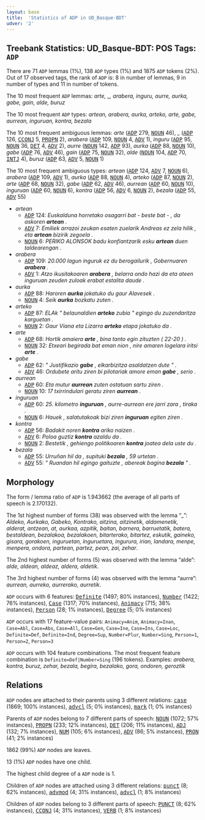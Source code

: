 ```yaml
---
layout: base
title:  'Statistics of ADP in UD_Basque-BDT'
udver: '2'
---
```


## Treebank Statistics: UD_Basque-BDT: POS Tags: `ADP`

There are 71 `ADP` lemmas (1%), 138 `ADP` types (1%) and 1875 `ADP` tokens (2%).
Out of 17 observed tags, the rank of `ADP` is: 8 in number of lemmas, 9 in number of types and 11 in number of tokens.

The 10 most frequent `ADP` lemmas: <em>arte, _, arabera, inguru, aurre, aurka, gabe, gain, alde, buruz</em>

The 10 most frequent `ADP` types:  <em>artean, arabera, aurka, arteko, arte, gabe, aurrean, inguruan, kontra, bezala</em>

The 10 most frequent ambiguous lemmas: <em>arte</em> (<tt><a href="eu_bdt-pos-ADP.html">ADP</a></tt> 279, <tt><a href="eu_bdt-pos-NOUN.html">NOUN</a></tt> 46), <em>_</em> (<tt><a href="eu_bdt-pos-ADP.html">ADP</a></tt> 126, <tt><a href="eu_bdt-pos-CCONJ.html">CCONJ</a></tt> 5, <tt><a href="eu_bdt-pos-PROPN.html">PROPN</a></tt> 2), <em>arabera</em> (<tt><a href="eu_bdt-pos-ADP.html">ADP</a></tt> 109, <tt><a href="eu_bdt-pos-NOUN.html">NOUN</a></tt> 4, <tt><a href="eu_bdt-pos-ADV.html">ADV</a></tt> 1), <em>inguru</em> (<tt><a href="eu_bdt-pos-ADP.html">ADP</a></tt> 95, <tt><a href="eu_bdt-pos-NOUN.html">NOUN</a></tt> 36, <tt><a href="eu_bdt-pos-DET.html">DET</a></tt> 4, <tt><a href="eu_bdt-pos-ADV.html">ADV</a></tt> 2), <em>aurre</em> (<tt><a href="eu_bdt-pos-NOUN.html">NOUN</a></tt> 142, <tt><a href="eu_bdt-pos-ADP.html">ADP</a></tt> 93), <em>aurka</em> (<tt><a href="eu_bdt-pos-ADP.html">ADP</a></tt> 88, <tt><a href="eu_bdt-pos-NOUN.html">NOUN</a></tt> 10), <em>gabe</em> (<tt><a href="eu_bdt-pos-ADP.html">ADP</a></tt> 76, <tt><a href="eu_bdt-pos-ADV.html">ADV</a></tt> 46), <em>gain</em> (<tt><a href="eu_bdt-pos-ADP.html">ADP</a></tt> 75, <tt><a href="eu_bdt-pos-NOUN.html">NOUN</a></tt> 32), <em>alde</em> (<tt><a href="eu_bdt-pos-NOUN.html">NOUN</a></tt> 104, <tt><a href="eu_bdt-pos-ADP.html">ADP</a></tt> 70, <tt><a href="eu_bdt-pos-INTJ.html">INTJ</a></tt> 4), <em>buruz</em> (<tt><a href="eu_bdt-pos-ADP.html">ADP</a></tt> 63, <tt><a href="eu_bdt-pos-ADV.html">ADV</a></tt> 5, <tt><a href="eu_bdt-pos-NOUN.html">NOUN</a></tt> 1)

The 10 most frequent ambiguous types:  <em>artean</em> (<tt><a href="eu_bdt-pos-ADP.html">ADP</a></tt> 124, <tt><a href="eu_bdt-pos-ADV.html">ADV</a></tt> 7, <tt><a href="eu_bdt-pos-NOUN.html">NOUN</a></tt> 6), <em>arabera</em> (<tt><a href="eu_bdt-pos-ADP.html">ADP</a></tt> 109, <tt><a href="eu_bdt-pos-ADV.html">ADV</a></tt> 1), <em>aurka</em> (<tt><a href="eu_bdt-pos-ADP.html">ADP</a></tt> 88, <tt><a href="eu_bdt-pos-NOUN.html">NOUN</a></tt> 4), <em>arteko</em> (<tt><a href="eu_bdt-pos-ADP.html">ADP</a></tt> 87, <tt><a href="eu_bdt-pos-NOUN.html">NOUN</a></tt> 2), <em>arte</em> (<tt><a href="eu_bdt-pos-ADP.html">ADP</a></tt> 68, <tt><a href="eu_bdt-pos-NOUN.html">NOUN</a></tt> 32), <em>gabe</em> (<tt><a href="eu_bdt-pos-ADP.html">ADP</a></tt> 62, <tt><a href="eu_bdt-pos-ADV.html">ADV</a></tt> 46), <em>aurrean</em> (<tt><a href="eu_bdt-pos-ADP.html">ADP</a></tt> 60, <tt><a href="eu_bdt-pos-NOUN.html">NOUN</a></tt> 10), <em>inguruan</em> (<tt><a href="eu_bdt-pos-ADP.html">ADP</a></tt> 60, <tt><a href="eu_bdt-pos-NOUN.html">NOUN</a></tt> 6), <em>kontra</em> (<tt><a href="eu_bdt-pos-ADP.html">ADP</a></tt> 56, <tt><a href="eu_bdt-pos-ADV.html">ADV</a></tt> 6, <tt><a href="eu_bdt-pos-NOUN.html">NOUN</a></tt> 2), <em>bezala</em> (<tt><a href="eu_bdt-pos-ADP.html">ADP</a></tt> 55, <tt><a href="eu_bdt-pos-ADV.html">ADV</a></tt> 55)


* <em>artean</em>
  * <tt><a href="eu_bdt-pos-ADP.html">ADP</a></tt> 124: <em>Euskalduna horretako osagarri bat - beste bat - , da askoren <b>artean</b> .</em>
  * <tt><a href="eu_bdt-pos-ADV.html">ADV</a></tt> 7: <em>Emiliek arrazoi zeukan esaten zuelarik Andreas ez zela hilik , eta <b>artean</b> bizirik zegoela .</em>
  * <tt><a href="eu_bdt-pos-NOUN.html">NOUN</a></tt> 6: <em>PERIKO ALONSOK badu konfiantzarik esku <b>artean</b> duen taldearengan .</em>
* <em>arabera</em>
  * <tt><a href="eu_bdt-pos-ADP.html">ADP</a></tt> 109: <em>20.000 lagun inguruk ez du berogailurik , Gobernuaren <b>arabera</b> .</em>
  * <tt><a href="eu_bdt-pos-ADV.html">ADV</a></tt> 1: <em>Atzo ikusitakoaren <b>arabera</b> , belarra ondo hazi da eta ateen inguruan zeuden zuloak erabat estalita daude .</em>
* <em>aurka</em>
  * <tt><a href="eu_bdt-pos-ADP.html">ADP</a></tt> 88: <em>Haroren <b>aurka</b> jokatuko du gaur Alavesek .</em>
  * <tt><a href="eu_bdt-pos-NOUN.html">NOUN</a></tt> 4: <em>Seik <b>aurka</b> bozkatu zuten .</em>
* <em>arteko</em>
  * <tt><a href="eu_bdt-pos-ADP.html">ADP</a></tt> 87: <em>ELAk " belaunaldien <b>arteko</b> zubia " egingo du zuzendaritza karguetan .</em>
  * <tt><a href="eu_bdt-pos-NOUN.html">NOUN</a></tt> 2: <em>Gaur Viana eta Lizarra <b>arteko</b> etapa jokatuko da .</em>
* <em>arte</em>
  * <tt><a href="eu_bdt-pos-ADP.html">ADP</a></tt> 68: <em>Hortik amaiera <b>arte</b> , bina tanto egin zituzten ( 22-20 ) .</em>
  * <tt><a href="eu_bdt-pos-NOUN.html">NOUN</a></tt> 32: <em>Etxeari begirada bat eman nion , nire amaren logelara iritsi <b>arte</b> .</em>
* <em>gabe</em>
  * <tt><a href="eu_bdt-pos-ADP.html">ADP</a></tt> 62: <em>" Justifikazio <b>gabe</b> , elkarbizitza asaldatzen dute " .</em>
  * <tt><a href="eu_bdt-pos-ADV.html">ADV</a></tt> 46: <em>Ordubete aritu ziren bi pilotariak amore eman <b>gabe</b> , serio .</em>
* <em>aurrean</em>
  * <tt><a href="eu_bdt-pos-ADP.html">ADP</a></tt> 60: <em>Eta mutur <b>aurrean</b> zuten ostatuan sartu ziren .</em>
  * <tt><a href="eu_bdt-pos-NOUN.html">NOUN</a></tt> 10: <em>17 txirrindulari geratu ziren <b>aurrean</b> .</em>
* <em>inguruan</em>
  * <tt><a href="eu_bdt-pos-ADP.html">ADP</a></tt> 60: <em>25. kilometro <b>inguruan</b> , aurre-aurrean ere jarri zara , tiraka .</em>
  * <tt><a href="eu_bdt-pos-NOUN.html">NOUN</a></tt> 6: <em>Hauek , salatutakoak bizi ziren <b>inguruan</b> egiten ziren .</em>
* <em>kontra</em>
  * <tt><a href="eu_bdt-pos-ADP.html">ADP</a></tt> 56: <em>Badakit noren <b>kontra</b> ariko naizen .</em>
  * <tt><a href="eu_bdt-pos-ADV.html">ADV</a></tt> 6: <em>Poloa guztiz <b>kontra</b> azaldu da .</em>
  * <tt><a href="eu_bdt-pos-NOUN.html">NOUN</a></tt> 2: <em>Bestetik , gehiengo politikoaren <b>kontra</b> joatea dela uste du .</em>
* <em>bezala</em>
  * <tt><a href="eu_bdt-pos-ADP.html">ADP</a></tt> 55: <em>Urruñan hil da , supituki <b>bezala</b> , 59 urtetan .</em>
  * <tt><a href="eu_bdt-pos-ADV.html">ADV</a></tt> 55: <em>" Ruandan hil egingo gaituzte , abereak bagina <b>bezala</b> " .</em>

## Morphology

The form / lemma ratio of `ADP` is 1.943662 (the average of all parts of speech is 2.170132).

The 1st highest number of forms (38) was observed with the lemma “_”: <em>Aldeko, Aurkako, Gabeko, Kontrako, aitzina, aitzinetik, aldamenetik, alderat, antzean, at, aurkaa, azpitik, baitan, barnera, barruetatik, batera, bestaldean, bezalakoa, bezalakoen, bitarterako, bitartez, eskutik, gaineko, gisara, gorakoen, inguruetan, inguruetara, ingurura, irian, landara, menpe, menpera, ondora, partean, partez, pean, zai, zehar</em>.

The 2nd highest number of forms (5) was observed with the lemma “alde”: <em>alde, aldean, aldeaz, aldera, aldetik</em>.

The 3rd highest number of forms (4) was observed with the lemma “aurre”: <em>aurrean, aurreko, aurrerako, aurretik</em>.

`ADP` occurs with 6 features: <tt><a href="eu_bdt-feat-Definite.html">Definite</a></tt> (1497; 80% instances), <tt><a href="eu_bdt-feat-Number.html">Number</a></tt> (1422; 76% instances), <tt><a href="eu_bdt-feat-Case.html">Case</a></tt> (1317; 70% instances), <tt><a href="eu_bdt-feat-Animacy.html">Animacy</a></tt> (715; 38% instances), <tt><a href="eu_bdt-feat-Person.html">Person</a></tt> (28; 1% instances), <tt><a href="eu_bdt-feat-Degree.html">Degree</a></tt> (5; 0% instances)

`ADP` occurs with 17 feature-value pairs: `Animacy=Anim`, `Animacy=Inan`, `Case=Abl`, `Case=Abs`, `Case=All`, `Case=Gen`, `Case=Ine`, `Case=Ins`, `Case=Loc`, `Definite=Def`, `Definite=Ind`, `Degree=Sup`, `Number=Plur`, `Number=Sing`, `Person=1`, `Person=2`, `Person=3`

`ADP` occurs with 104 feature combinations.
The most frequent feature combination is `Definite=Def|Number=Sing` (196 tokens).
Examples: <em>arabera, kontra, buruz, zehar, bezala, begira, bezalako, gora, ondoren, geroztik</em>


## Relations

`ADP` nodes are attached to their parents using 3 different relations: <tt><a href="eu_bdt-dep-case.html">case</a></tt> (1869; 100% instances), <tt><a href="eu_bdt-dep-advcl.html">advcl</a></tt> (5; 0% instances), <tt><a href="eu_bdt-dep-mark.html">mark</a></tt> (1; 0% instances)

Parents of `ADP` nodes belong to 7 different parts of speech: <tt><a href="eu_bdt-pos-NOUN.html">NOUN</a></tt> (1072; 57% instances), <tt><a href="eu_bdt-pos-PROPN.html">PROPN</a></tt> (233; 12% instances), <tt><a href="eu_bdt-pos-DET.html">DET</a></tt> (206; 11% instances), <tt><a href="eu_bdt-pos-ADJ.html">ADJ</a></tt> (132; 7% instances), <tt><a href="eu_bdt-pos-NUM.html">NUM</a></tt> (105; 6% instances), <tt><a href="eu_bdt-pos-ADV.html">ADV</a></tt> (86; 5% instances), <tt><a href="eu_bdt-pos-PRON.html">PRON</a></tt> (41; 2% instances)

1862 (99%) `ADP` nodes are leaves.

13 (1%) `ADP` nodes have one child.

The highest child degree of a `ADP` node is 1.

Children of `ADP` nodes are attached using 3 different relations: <tt><a href="eu_bdt-dep-punct.html">punct</a></tt> (8; 62% instances), <tt><a href="eu_bdt-dep-advmod.html">advmod</a></tt> (4; 31% instances), <tt><a href="eu_bdt-dep-advcl.html">advcl</a></tt> (1; 8% instances)

Children of `ADP` nodes belong to 3 different parts of speech: <tt><a href="eu_bdt-pos-PUNCT.html">PUNCT</a></tt> (8; 62% instances), <tt><a href="eu_bdt-pos-CCONJ.html">CCONJ</a></tt> (4; 31% instances), <tt><a href="eu_bdt-pos-VERB.html">VERB</a></tt> (1; 8% instances)

